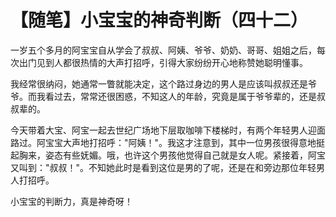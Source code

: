 # 【随笔】小宝宝的神奇判断（四十二）

一岁五个多月的阿宝宝自从学会了叔叔、阿姨、爷爷、奶奶、哥哥、姐姐之后，每次出门见到人都很热情的大声打招呼，引得大家纷纷开心地称赞她聪明懂事。

我经常很纳闷，她通常一瞥就能决定，这个路过身边的男人是应该叫叔叔还是爷爷。而我看过去，常常还很困惑，不知这人的年龄，究竟是属于爷爷辈的，还是叔叔辈的。

今天带着大宝、阿宝一起去世纪广场地下层取咖啡下楼梯时，有两个年轻男人迎面路过。阿宝宝大声地打招呼："阿姨！"。我这才注意到，其中一位男孩很得意地挺起胸来，姿态有些妩媚。哦，也许这个男孩他觉得自己就是女人呢。紧接着，阿宝又叫到："叔叔！"。不知她此时是看到这位是男的了呢，还是在和旁边那位年轻男人打招呼。

小宝宝的判断力，真是神奇呀！